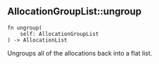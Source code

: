 ## AllocationGroupList::ungroup

```rhai
fn ungroup(
    self: AllocationGroupList
) -> AllocationList
```

Ungroups all of the allocations back into a flat list.
